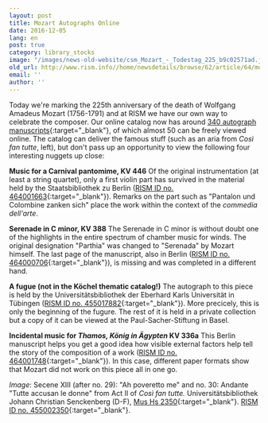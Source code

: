 ```yaml
---
layout: post
title: Mozart Autographs Online
date: 2016-12-05
lang: en
post: true
category: library_stocks
image: "/images/news-old-website/csm_Mozart_-_Todestag_225_b9c02571ad.jpg"
old_url: http://www.rism.info//home/newsdetails/browse/62/article/64/mozart-autographs-online.html
email: ''
author: ''
---
```



Today we're marking the 225th anniversary of the death of Wolfgang Amadeus Mozart (1756-1791) and at RISM we have our own way to celebrate the composer. Our online catalog now has around [340 autograph manuscripts](https://opac.rism.info/search?View=rism&author=118584596&Language=en){:target="_blank"}, of which almost 50 can be freely viewed online. The catalog can deliver the famous stuff (such as an aria from _Così fan tutte_, left), but don't pass up an opportunity to view the following four interesting nuggets up close:


**Music for a Carnival pantomime, KV 446**
Of the original instrumentation (at least a string quartet), only a first violin part has survived in the material held by the Staatsbibliothek zu Berlin ([RISM ID no. 464001663](https://opac.rism.info/search?id=464001663&Language=en){:target="_blank"}). Remarks on the part such as "Pantalon und Colombine zanken sich" place the work within the context of the _commedia dell'arte_.


**Serenade in C minor, KV 388**
The Serenade in C minor is without doubt one of the highlights in the entire spectrum of chamber music for winds. The original designation "Parthia" was changed to "Serenada" by Mozart himself. The last page of the manuscript, also in Berlin ([RISM ID no. 464000706](https://opac.rism.info/search?id=464000706&Language=en){:target="_blank"}), is missing and was completed in a different hand.


**A fugue (not in the Köchel thematic catalog!)**
The autograph to this piece is held by the Universitätsbibliothek der Eberhard Karls Universität in Tübingen ([RISM ID no. 455017882](https://opac.rism.info/search?id=455017882&Language=en){:target="_blank"}). More precicely, this is only the beginning of the fugure. The rest of it is held in a private collection but a copy of it can be viewed at the Paul-Sacher-Stiftung in Basel.


**Incidental music for _Thamos, König in Ägypten_ KV 336a**
This Berlin manuscript helps you get a good idea how visible external factors help tell the story of the composition of a work ([RISM ID no. 464001748](https://opac.rism.info/search?id=464001748&Language=en){:target="_blank"}). In this case, different paper formats show that Mozart did not work on this piece all in one go.


_Image_: Secene XIII (after no. 29): "Ah poveretto me" and no. 30: Andante "Tutte accusan le donne" from Act II of _Così fan tutte._ Universitätsbibliothek Johann Christian Senckenberg (D-F), [Mus Hs 2350](http://nbn-resolving.de/urn:nbn:de:hebis:30:2-223771){:target="_blank"}. [RISM ID no. 455002350](https://opac.rism.info/search?id=455002350&Language=en){:target="_blank"}.


